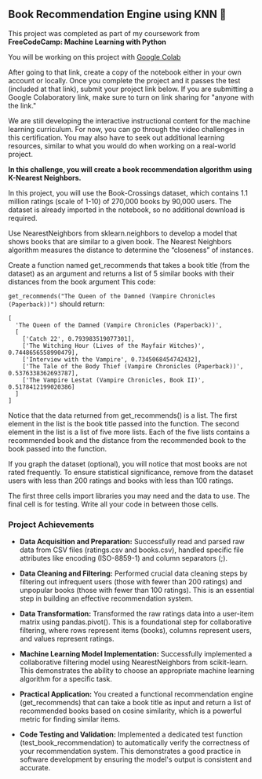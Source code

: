 ## Book Recommendation Engine using KNN 🎯

This project was completed as part of my coursework from **FreeCodeCamp: Machine Learning with Python**

You will be working on this project with [Google Colab](https://colab.research.google.com/drive/1Neq9kkKsk-mYGdH8gwclFsjnqzA7pZD_#scrollTo=jd2SLCh8oxMh)

After going to that link, create a copy of the notebook either in your own account or locally. Once you complete the project and it passes the test (included at that link), submit your project link below. If you are submitting a Google Colaboratory link, make sure to turn on link sharing for "anyone with the link."

We are still developing the interactive instructional content for the machine learning curriculum. For now, you can go through the video challenges in this certification. You may also have to seek out additional learning resources, similar to what you would do when working on a real-world project.

**In this challenge, you will create a book recommendation algorithm using K-Nearest Neighbors.**

In this project, you will use the Book-Crossings dataset, which contains 1.1 million ratings (scale of 1-10) of 270,000 books by 90,000 users. The dataset is already imported in the notebook, so no additional download is required.

Use NearestNeighbors from sklearn.neighbors to develop a model that shows books that are similar to a given book. The Nearest Neighbors algorithm measures the distance to determine the “closeness” of instances.

Create a function named get_recommends that takes a book title (from the dataset) as an argument and returns a list of 5 similar books with their distances from the book argument
This code:

```get_recommends("The Queen of the Damned (Vampire Chronicles (Paperback))")```
should return:

```
[
  'The Queen of the Damned (Vampire Chronicles (Paperback))',
  [
    ['Catch 22', 0.793983519077301], 
    ['The Witching Hour (Lives of the Mayfair Witches)', 0.7448656558990479], 
    ['Interview with the Vampire', 0.7345068454742432],
    ['The Tale of the Body Thief (Vampire Chronicles (Paperback))', 0.5376338362693787],
    ['The Vampire Lestat (Vampire Chronicles, Book II)', 0.5178412199020386]
  ]
]
```

Notice that the data returned from get_recommends() is a list. The first element in the list is the book title passed into the function. The second element in the list is a list of five more lists. Each of the five lists contains a recommended book and the distance from the recommended book to the book passed into the function.

If you graph the dataset (optional), you will notice that most books are not rated frequently. To ensure statistical significance, remove from the dataset users with less than 200 ratings and books with less than 100 ratings.

The first three cells import libraries you may need and the data to use. The final cell is for testing. Write all your code in between those cells.

### Project Achievements 

- **Data Acquisition and Preparation:** Successfully read and parsed raw data from CSV files (ratings.csv and books.csv), handled specific file attributes like encoding (ISO-8859-1) and column separators (;).

- **Data Cleaning and Filtering:** Performed crucial data cleaning steps by filtering out infrequent users (those with fewer than 200 ratings) and unpopular books (those with fewer than 100 ratings). This is an essential step in building an effective recommendation system.

- **Data Transformation:** Transformed the raw ratings data into a user-item matrix using pandas.pivot(). This is a foundational step for collaborative filtering, where rows represent items (books), columns represent users, and values represent ratings.

- **Machine Learning Model Implementation:** Successfully implemented a collaborative filtering model using NearestNeighbors from scikit-learn. This demonstrates the ability to choose an appropriate machine learning algorithm for a specific task.

- **Practical Application:** You created a functional recommendation engine (get_recommends) that can take a book title as input and return a list of recommended books based on cosine similarity, which is a powerful metric for finding similar items.

- **Code Testing and Validation:** Implemented a dedicated test function (test_book_recommendation) to automatically verify the correctness of your recommendation system. This demonstrates a good practice in software development by ensuring the model's output is consistent and accurate.
